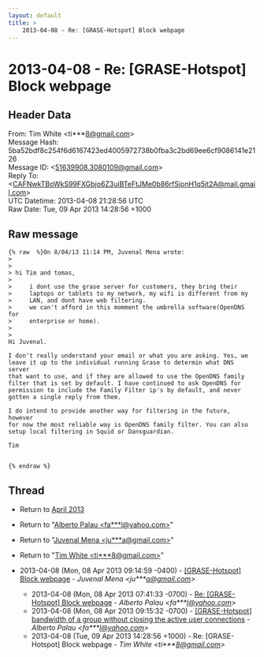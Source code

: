 ```yaml
---
layout: default
title: >
    2013-04-08 - Re: [GRASE-Hotspot] Block webpage
---
```


# 2013-04-08 - Re: [GRASE-Hotspot] Block webpage

## Header Data

From: Tim White \<ti***8@gmail.com\><br>
Message Hash: 5ba52bdf8c254f6d6167423ed4005972738b0fba3c2bd69ee6cf9086141e2126<br>
Message ID: \<51639908.3080109@gmail.com\><br>
Reply To: \<CAFNwkTBoWkS99FXGbjo6Z3uiBTeFtJMe0b86rfSjonH1q5jt2A@mail.gmail.com\><br>
UTC Datetime: 2013-04-08 21:28:56 UTC<br>
Raw Date: Tue, 09 Apr 2013 14:28:56 +1000<br>

## Raw message

```
{% raw  %}On 8/04/13 11:14 PM, Juvenal Mena wrote:
>
>
> hi Tim and tomas,
>
>     i dont use the grase server for customers, they bring their
>     laptops or tablets to my network, my wifi is different from my
>     LAN, and dont have web filtering.
>     we can't afford in this momment the umbrella software(OpenDNS for
>     enterprise or home).
>
>
Hi Juvenal.

I don't really understand your email or what you are asking. Yes, we 
leave it up to the individual running Grase to determin what DNS server 
that want to use, and if they are allowed to use the OpenDNS family 
filter that is set by default. I have continued to ask OpenDNS for 
permission to include the Family Filter ip's by default, and never 
gotten a single reply from them.

I do intend to provide another way for filtering in the future, however 
for now the most reliable way is OpenDNS family filter. You can also 
setup local filtering in Squid or Dansguardian.

Tim


{% endraw %}
```

## Thread

+ Return to [April 2013](/archive/2013/04)

+ Return to "[Alberto Palau <fa***l<span>@</span>yahoo.com>](/authors/fa___l_at_yahoo_com)"
+ Return to "[Juvenal Mena <ju***a<span>@</span>gmail.com>](/authors/ju___a_at_gmail_com)"
+ Return to "[Tim White <ti***8<span>@</span>gmail.com>](/authors/ti___8_at_gmail_com)"

+ 2013-04-08 (Mon, 08 Apr 2013 09:14:59 -0400) - [[GRASE-Hotspot] Block webpage](/archive/2013/04/d21fcf92289e4225de38effc47f2865d50fb339821a9ebf19c927b7dbb4f01c3) - _Juvenal Mena \<ju***a@gmail.com\>_
  + 2013-04-08 (Mon, 08 Apr 2013 07:41:33 -0700) - [Re: [GRASE-Hotspot] Block webpage](/archive/2013/04/7f3c7667923fcb6418b5d4f593431bf41ceb7544fe26c826047ed520218cb95e) - _Alberto Palau \<fa***l@yahoo.com\>_
  + 2013-04-08 (Mon, 08 Apr 2013 09:15:32 -0700) - [[GRASE-Hotspot] bandwidth of a group without closing the active	user connections](/archive/2013/04/e9cda32eff1c44222346843c6c3575d7f64ffa2a14f67aedcfc4cb9c983d0c02) - _Alberto Palau \<fa***l@yahoo.com\>_
  + 2013-04-08 (Tue, 09 Apr 2013 14:28:56 +1000) - Re: [GRASE-Hotspot] Block webpage - _Tim White \<ti***8@gmail.com\>_

